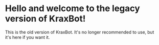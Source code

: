 Hello and welcome to the legacy version of KraxBot!
==============

This is the old version of KraxBot. It's no longer recommended to use, but it's here if you want it.
